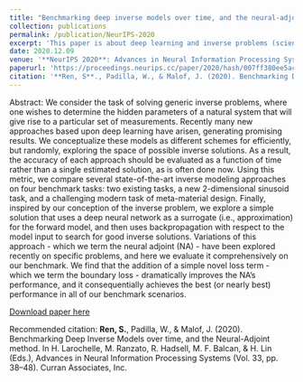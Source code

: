 ```yaml
---
title: "Benchmarking deep inverse models over time, and the neural-adjoint method"
collection: publications
permalink: /publication/NeurIPS-2020
excerpt: 'This paper is about deep learning and inverse problems (scientific discovery but not imagery). We benchmarked state-of-the-art deep inverse models and proposed a new algorithm called neural-adjoint that accurately and efficiently solves the inverse problems'
date: 2020.12.09
venue: '**NeurIPS 2020**: Advances in Neural Information Processing Systems 33'
paperurl: 'https://proceedings.neurips.cc/paper/2020/hash/007ff380ee5ac49ffc34442f5c2a2b86-Abstract.html'
citation: '**Ren, S**., Padilla, W., & Malof, J. (2020). Benchmarking Deep Inverse Models over time, and the Neural-Adjoint method. In H. Larochelle, M. Ranzato, R. Hadsell, M. F. Balcan, & H. Lin (Eds.), Advances in Neural Information Processing Systems (Vol. 33, pp. 38–48). Curran Associates, Inc.'
---
```


Abstract: We consider the task of solving generic inverse problems, where one wishes to determine the hidden parameters of a natural system that will give rise to a particular set of measurements. Recently many new approaches based upon deep learning have arisen, generating promising results. We conceptualize these models as different schemes for efficiently, but randomly, exploring the space of possible inverse solutions. As a result, the accuracy of each approach should be evaluated as a function of time rather than a single estimated solution, as is often done now. Using this metric, we compare several state-of-the-art inverse modeling approaches on four benchmark tasks: two existing tasks, a new 2-dimensional sinusoid task, and a challenging modern task of meta-material design. Finally, inspired by our conception of the inverse problem, we explore a simple solution that uses a deep neural network as a surrogate (i.e., approximation) for the forward model, and then uses backpropagation with respect to the model input to search for good inverse solutions. Variations of this approach - which we term the neural adjoint (NA) - have been explored recently on specific problems, and here we evaluate it comprehensively on our benchmark. We find that the addition of a simple novel loss term - which we term the boundary loss - dramatically improves the NA’s performance, and it consequentially achieves the best (or nearly best) performance in all of our benchmark scenarios.

[Download paper here](http://academicpages.github.io/files/paper3.pdf)

Recommended citation: **Ren, S.**, Padilla, W., & Malof, J. (2020). Benchmarking Deep Inverse Models over time, and the Neural-Adjoint method. In H. Larochelle, M. Ranzato, R. Hadsell, M. F. Balcan, & H. Lin (Eds.), Advances in Neural Information Processing Systems (Vol. 33, pp. 38–48). Curran Associates, Inc.
